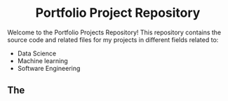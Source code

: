 <h1 align=center> Portfolio Project Repository </h1>

Welcome to the Portfolio Projects Repository! This repository contains the source code and related files for my projects in different fields related to:
- Data Science
- Machine learning
- Software Engineering


## The 
